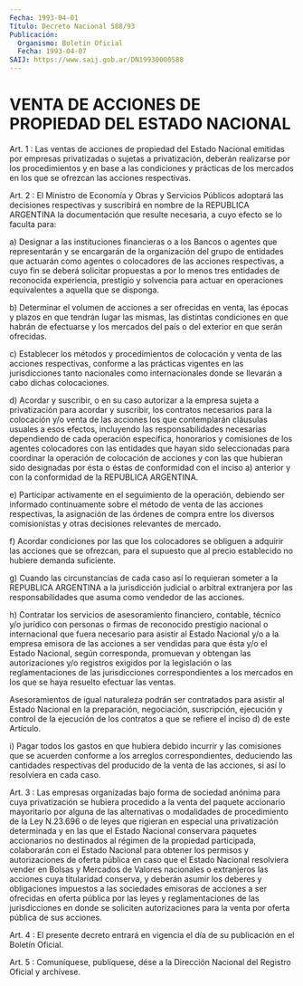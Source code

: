 ```yaml
---
Fecha: 1993-04-01
Título: Decreto Nacional 588/93
Publicación:
  Organismo: Boletín Oficial
  Fecha: 1993-04-07
SAIJ: https://www.saij.gob.ar/DN19930000588
---
```

# VENTA DE ACCIONES DE PROPIEDAD DEL ESTADO NACIONAL

<a id="1"></a>
Art.  1  :  Las  ventas  de  acciones  de propiedad del Estado Nacional emitidas por empresas privatizadas o sujetas a privatización, deberán realizarse por los procedimientos  y en base a  las  condiciones  y  prácticas  de  los  mercados  en los que se ofrezcan las acciones respectivas.

<a id="2"></a>
Art.  2 : El Ministro de Economía y Obras y Servicios Públicos adoptará las  decisiones  respectivas  y suscribirá en nombre de la REPUBLICA ARGENTINA la documentación que  resulte necesaria, a cuyo efecto se lo faculta para:

a)  Designar a las instituciones financieras  o  a  los  Bancos  o agentes  que  representarán  y se encargarán de la organización del grupo de entidades que actuarán  como  agentes o colocadores de las acciones respectivas, a cuyo fin se deberá  solicitar  propuestas a por lo menos tres entidades de reconocida experiencia, prestigio  y solvencia  para actuar en operaciones equivalentes a aquella que se disponga.

b) Determinar  el  volumen  de  acciones a ser ofrecidas en venta, las épocas y plazos en que tendrán  lugar las mismas, las distintas condiciones en que habrán de efectuarse  y  los mercados del país o del exterior en que serán ofrecidas.

c) Establecer los métodos y procedimientos de  colocación  y venta de  las acciones respectivas, conforme a las prácticas vigentes  en las jurisdicciones  tanto  nacionales como internacionales donde se llevarán a cabo dichas colocaciones.

d)  Acordar y suscribir, o en  su  caso  autorizar  a  la  empresa sujeta  a  privatización  para  acordar  y suscribir, los contratos necesarios para la colocación y/o venta de  las  acciones  los  que contemplarán  cláusulas  usuales  a  esos  efectos,  incluyendo las responsabilidades    necesarias    dependiendo  de  cada  operación específica, honorarios y comisiones  de los agentes colocadores con las  entidades  que  hayan  sido seleccionadas  para  coordinar  la operación de colocación de acciones  y  con  las  que hubieran sido designadas  por  ésta  o  éstas  de  conformidad  con el inciso  a) anterior  y  con  la  conformidad  de  la  REPUBLICA ARGENTINA.

e)  Participar  activamente  en el seguimiento  de  la  operación, debiendo ser informado continuamente  sobre  el  método de venta de las  acciones respectivas, la asignación de las órdenes  de  compra entre  los  diversos comisionistas y otras decisiones relevantes de mercado.

f) Acordar condiciones  por  las que los colocadores se obliguen a adquirir las acciones que se ofrezcan,  para  el  supuesto  que  al precio establecido no hubiere demanda suficiente.

g)  Cuando  las  circunstancias  de  cada  caso  así  lo requieran someter  a  la  REPUBLICA  ARGENTINA  a la jurisdicción judicial  o arbitral  extranjera  por  las  responsabilidades  que  asuma  como vendedor de las acciones.

h) Contratar los servicios de asesoramiento  financiero, contable, técnico y/o jurídico con personas o firmas de reconocido  prestigio nacional  o  internacional  que  fuera  necesario  para  asistir al Estado  Nacional  y/o  a  la empresa emisora de las acciones a  ser vendidas para que ésta y/o  el  Estado Nacional, según corresponda, promuevan y obtengan las autorizaciones  y/o registros exigidos por la  legislación  o  las  reglamentaciones  de  las   jurisdicciones correspondientes  a  los  mercados  en  los  que  se  haya resuelto efectuar las ventas.

Asesoramientos  de  igual  naturaleza podrán ser contratados  para asistir  al  Estado  Nacional  en    la  preparación,  negociación, suscripción, ejecución y control de la  ejecución  de los contratos a que se refiere el inciso d) de este Artículo.

i)  Pagar  todos los gastos en que hubiera debido incurrir  y  las comisiones que se acuerden conforme a los arreglos correspondientes,    deduciendo   las  cantidades  respectivas  del producido de la venta de las acciones,  si  así  lo  resolviera  en cada caso.

<a id="3"></a>
Art.  3  :  Las  empresas  organizadas  bajo forma de sociedad anónima  para cuya privatización se hubiera procedido  a  la  venta del paquete  accionario  mayoritario por alguna de las alternativas o modalidades de procedimiento  de  la  Ley N.23.696 o de leyes que rigieran en especial una privatización determinada  y en las que el Estado  Nacional  conservara paquetes accionarios no destinados  al régimen de la propiedad  participada,  colaborarán  con  el  Estado Nacional  para  obtener  los  permisos  y  autorizaciones de oferta pública en caso que el Estado Nacional resolviera  vender en Bolsas y  Mercados  de Valores nacionales o extranjeros las acciones  cuya titularidad conserva,  y  deberán asumir los deberes y obligaciones impuestos a las sociedades  emisoras de acciones a ser ofrecidas en oferta pública por las leyes y reglamentaciones de las jurisdicciones en donde se soliciten  autorizaciones  para la venta por oferta pública de sus acciones.

<a id="4"></a>
Art.  4 : El presente decreto entrará en vigencia el día de su publicación en el Boletín Oficial.

<a id="5"></a>
Art. 5 : Comuníquese, publíquese, dése a la Dirección Nacional del Registro Oficial y archívese.